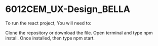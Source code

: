 # 6012CEM_UX-Design_BELLA

To run the react project, You will need to:

Clone the repository or download the file.
Open terminal and type npm install.
Once installed, then type npm start.
